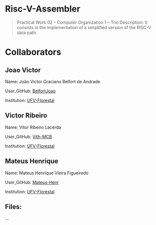 # Risc-V-Assembler
> Practical Work 02 – Computer Organization 1 – Trio
Description: It consists in the implementation of a simplified version of the RISC-V data path.
# Collaborators
## Joao Victor
Name: João Victor Graciano Belfort de Andrade

User_GitHub: [BelfortJoao](https://github.com/BelfortJoao)

Institution: [UFV-Florestal](https://www.novoscursos.ufv.br/graduacao/caf/ccp/www/)

## Victor Ribeiro
Name: Vitor Ribeiro Lacerda

User_GitHub: [Vith-MCB](https://github.com/Vith-MCB)

Institution: [UFV-Florestal](https://www.novoscursos.ufv.br/graduacao/caf/ccp/www/)

## Mateus Henrique
Name: Mateus Henrique Vieira Figueiredo

User_GitHub: [Mateus-Henr](https://github.com/Mateus-Henr)

Institution: [UFV-Florestal](https://www.novoscursos.ufv.br/graduacao/caf/ccp/www/)

## Files:
...